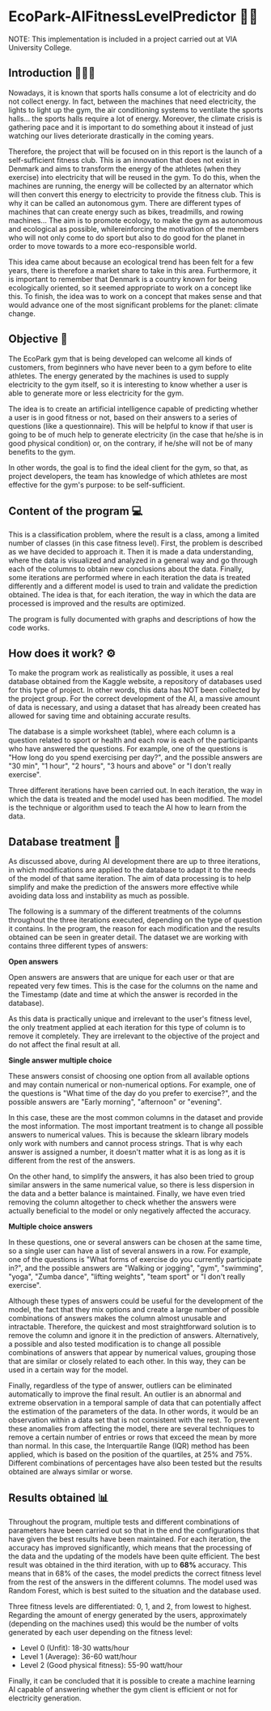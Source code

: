 # EcoPark-AIFitnessLevelPredictor 👨‍💻
NOTE: This implementation is included in a project carried out at VIA University College.

## Introduction 🏋️‍♂️💡
Nowadays, it is known that sports halls consume a lot of electricity and do not collect energy. In fact, between the machines that need electricity, the lights to light up the gym, the air conditioning systems to ventilate the sports halls... the sports halls require a lot of energy. Moreover, the climate crisis is gathering pace and it is important to do something about it instead of just watching our lives deteriorate drastically in the coming years.

Therefore, the project that will be focused on in this report is the launch of a self-sufficient fitness club. This is an innovation that does not exist in Denmark and aims to transform the energy of the athletes (when they exercise) into electricity that will be reused in the gym. To do this, when the machines are running, the energy will be collected by an alternator which will then convert this energy to electricity to provide the fitness club. This is why it can be called an autonomous gym. There are different types of machines that can create energy such as bikes, treadmills, and rowing machines... The aim is to promote ecology, to make the gym as autonomous and ecological as possible, whilereinforcing the motivation of the members who will not only come to do sport but also to do good for the planet in order to move towards to a more eco-responsible world.

This idea came about because an ecological trend has been felt for a few years, there is therefore a market share to take in this area. Furthermore, it is important to remember that Denmark is a country known for being ecologically oriented, so it seemed appropriate to work on a concept like this. To finish, the idea was to work on a concept that makes sense and that would advance one of the most significant problems for the planet: climate change.

## Objective 🎯
The EcoPark gym that is being developed can welcome all kinds of customers, from beginners who have never been to a gym before to elite athletes. The energy generated by the machines is used to supply electricity to the gym itself, so it is interesting to know whether a user is able to generate more or less electricity for the gym.

The idea is to create an artificial intelligence capable of predicting whether a user is in good fitness or not, based on their answers to a series of questions (like a questionnaire). This will be helpful to know if that user is going to be of much help to generate electricity (in the case that he/she is in good physical condition) or, on the contrary, if he/she will not be of many benefits to the gym.

In other words, the goal is to find the ideal client for the gym, so that, as project developers, the team has knowledge of which athletes are most effective for the gym's purpose: to be self-sufficient.

## Content of the program 💻
This is a classification problem, where the result is a class, among a limited number of classes (in this case fitness level). First, the problem is described as we have decided to approach it. Then it is made a data understanding, where the data is visualized and analyzed in a general way and go through each of the columns to obtain new conclusions about the data. Finally, some iterations are performed where in each iteration the data is treated differently and a different model is used to train and validate the prediction obtained. The idea is that, for each iteration, the way in which the data are processed is improved and the results are optimized.

The program is fully documented with graphs and descriptions of how the code works.

## How does it work? ⚙
To make the program work as realistically as possible, it uses a real database obtained from the Kaggle website, a repository of databases used for this type of project. In other words, this data has NOT been collected by the project group. For the correct development of the AI, a massive amount of data is necessary, and using a dataset that has already been created has allowed for saving time and obtaining accurate results.

The database is a simple worksheet (table), where each column is a question related to sport or health and each row is each of the participants who have answered the questions. For example, one of the questions is "How long do you spend exercising per day?", and the possible answers are "30 min", "1 hour", "2 hours", "3 hours and above" or "I don't really exercise".

Three different iterations have been carried out. In each iteration, the way in which the data is treated and the model used has been modified. The model is the technique or algorithm used to teach the AI how to learn from the data.

## Database treatment 🧮
As discussed above, during AI development there are up to three iterations, in which modifications are applied to the database to adapt it to the needs of the model of that same iteration. The aim of data processing is to help simplify and make the prediction of the answers more effective while avoiding data loss and instability as much as possible.

The following is a summary of the different treatments of the columns throughout the three iterations executed, depending on the type of question it contains. In the program, the reason for each modification and the results obtained can be seen in greater detail. The dataset we are working with contains three different types of answers:


**Open answers**

Open answers are answers that are unique for each user or that are repeated very few times. This is the case for the columns on the name and the Timestamp (date and time at which the answer is recorded in the database).

As this data is practically unique and irrelevant to the user's fitness level, the only treatment applied at each iteration for this type of column is to remove it completely. They are irrelevant to the objective of the project and do not affect the final result at all.


**Single answer multiple choice**

These answers consist of choosing one option from all available options and may contain numerical or non-numerical options. For example, one of the questions is "What time of the day do you prefer to exercise?", and the possible answers are "Early morning", "afternoon" or "evening".

In this case, these are the most common columns in the dataset and provide the most information. The most important treatment is to change all possible answers to numerical values. This is because the sklearn library models only work with numbers and cannot process strings. That is why each answer is assigned a number, it doesn't matter what it is as long as it is different from the rest of the answers.

On the other hand, to simplify the answers, it has also been tried to group similar answers in the same numerical value, so there is less dispersion in the data and a better balance is maintained. Finally, we have even tried removing the column altogether to check whether the answers were actually beneficial to the model or only negatively affected the accuracy.


**Multiple choice answers**

In these questions, one or several answers can be chosen at the same time, so a single user can have a list of several answers in a row. For example, one of the questions is "What forms of exercise do you currently participate in?", and the possible answers are "Walking or jogging", "gym", "swimming", "yoga", "Zumba dance", "lifting weights", "team sport" or "I don't really exercise".

Although these types of answers could be useful for the development of the model, the fact that they mix options and create a large number of possible combinations of answers makes the column almost unusable and intractable. Therefore, the quickest and most straightforward solution is to remove the column and ignore it in the prediction of answers. Alternatively, a possible and also tested modification is to change all possible combinations of answers that appear by numerical values, grouping those that are similar or closely related to each other. In this way, they can be used in a certain way for the model.

Finally, regardless of the type of answer, outliers can be eliminated automatically to improve the final result. An outlier is an abnormal and extreme observation in a temporal sample of data that can potentially affect the estimation of the parameters of the data. In other words, it would be an observation within a data set that is not consistent with the rest. To prevent these anomalies from affecting the model, there are several techniques to remove a certain number of entries or rows that exceed the mean by more than normal. In this case, the Interquartile Range (IQR) method has been applied, which is based on the position of the quartiles, at 25% and 75%. Different combinations of percentages have also been tested but the results obtained are always similar or worse.

## Results obtained 📊
Throughout the program, multiple tests and different combinations of parameters have been carried out so that in the end the configurations that have given the best results have been maintained. For each iteration, the accuracy has improved significantly, which means that the processing of the data and the updating of the models have been quite efficient. The best result was obtained in the third iteration, with up to **68%** accuracy. This means that in 68% of the cases, the model predicts the correct fitness level from the rest of the answers in the different columns. The model used was Random Forest, which is best suited to the situation and the database used.

Three fitness levels are differentiated: 0, 1, and 2, from lowest to highest. Regarding the amount of energy generated by the users, approximately (depending on the machines used) this would be the number of volts generated by each user depending on the fitness level:
- Level 0 (Unfit): 18-30 watts/hour
- Level 1 (Average): 36-60 watt/hour
- Level 2 (Good physical fitness): 55-90 watt/hour

Finally, it can be concluded that it is possible to create a machine learning AI capable of answering whether the gym client is efficient or not for electricity generation.
